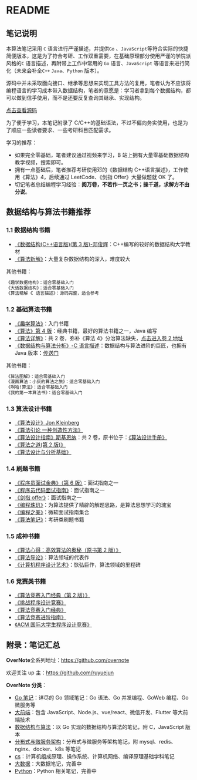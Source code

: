 # README

## 笔记说明

本算法笔记采用 `C` 语言进行严谨描述，并提供`Go` 、`JavaScript`等符合实际的快捷简便版本，这是为了符合考研、工作双重需要，在基础原理部分使用严谨的学院派风格的`C` 语言描述，再附带上工作中常用的 `Go` 语言、`JavaScript` 等语言来进行简化（未来会补全`C++` `Java`、`Python` 版本）。

源码中并未采取面向接口、继承等思想来实现工具方法的复用，笔者认为不应该将编程语言的学习成本带入数据结构，笔者的意愿是：学习者拿到每个数据结构，都可以做到信手使用，而不是还要反复查询其继承、实现结构。

[点击查看源码](https://github.com/overnote/over-algorithm/tree/master/sources)

为了便于学习，本笔记附录了 C/C++的基础语法，不过不偏向务实使用，也是为了顺应一些读者要求、一些考研科目匹配需求。

学习的推荐：

- 如果完全零基础，笔者建议通过视频来学习，B 站上拥有大量零基础数据结构教学视频，搜索即可。
- 拥有一点基础后，笔者推荐考研使用邓的《数据结构 C++语言描述》，工作使用《算法》4，后续通过 LeetCode、《剑指 Offer》大量做题就 OK 了。
- 切记笔者总结编程学习经验：**阅万卷，不若作一页之书；操千道，求解方不由分说**。

## 数据结构与算法书籍推荐

### 1.1 数据结构书籍

- [《数据结构(C++语言版)(第 3 版)-邓俊辉](https://book.douban.com/subject/25859528/)：C++编写的较好的数据结构大学教材
- [《算法新解》](https://book.douban.com/subject/26931430/)：大量复杂数据结构的深入，难度较大

其他书籍：

```txt
《趣学数据结构》：适合零基础入门
《大话数据结构》：适合零基础入门
《算法精解 C 语言描述》：源码完整，适合参考
```

### 1.2 基础算法书籍

- [《趣学算法》](https://book.douban.com/subject/27109832/)：入门书籍
- [《算法》第 4 版](https://book.douban.com/subject/19952400/)：经典书籍，最好的算法书籍之一，Java 编写
- [《算法详解》](https://book.douban.com/subject/30424415/)：共 2 卷，弥补《算法 4》分治算法缺失，[点击进入卷 2 地址](https://book.douban.com/subject/35093209/)
- [《数据结构与算法分析》-C 语言描述](https://book.douban.com/subject/4924153/)：数据结构与算法进阶的巨匠，也拥有 Java 版本：[传送门](https://book.douban.com/subject/26745780/)

其他书籍：

```txt
《算法图解》：适合零基础入门
《漫画算法：小灰的算法之旅》：适合零基础入门
《啊哈!算法》：适合零基础入门
《我的第一本算法书》：适合零基础入门
```

### 1.3 算法设计书籍

- [《算法设计》Jon Kleinberg](https://book.douban.com/subject/35391618/)
- [《算法引论 一种创造性方法》](https://book.douban.com/subject/4178907/)
- [《算法设计指南》斯基恩纳](https://book.douban.com/subject/27092363/)：共 2 卷，原书位于：[《算法设计手册》](https://book.douban.com/subject/4048566/)
- [《算法之道(第 2 版)》](https://book.douban.com/subject/10564644/)
- [《算法设计与分析基础》](https://book.douban.com/subject/26337727/)

### 1.4 刷题书籍

- [《程序员面试金典》（第 6 版）](https://book.douban.com/subject/34813624/)：面试指南之一
- [《程序员代码面试指南》](https://book.douban.com/subject/26638586/)：面试指南之一
- [《剑指 offer》](https://book.douban.com/subject/27008702/)：面试指南之一
- [《编程珠玑》](https://book.douban.com/subject/3227098/)：为算法提供了精辟的解题思路，是算法思想学习的瑰宝
- [《编程之美》](https://book.douban.com/subject/3004255/)：微软面试指南集合
- [《算法笔记》](https://book.douban.com/subject/26827295/)：考研类刷题书籍

### 1.5 成神书籍

- [《算法心得：高效算法的奥秘（原书第 2 版）》](https://book.douban.com/subject/25837031/)
- [《算法导论》](https://book.douban.com/subject/1885170/)：算法领域的代表作
- [《计算机程序设计艺术》](https://book.douban.com/subject/1130500/)：恢弘巨作，算法领域的里程碑

### 1.6 竞赛类书籍

- [《算法竞赛入门经典（第 2 版）》](https://book.douban.com/subject/25902102/)
- [《挑战程序设计竞赛》](https://book.douban.com/subject/24749842/)
- [《算法竞赛入门经典》](https://book.douban.com/subject/20254543)
- [《算法竞赛进阶指南》](https://book.douban.com/subject/30136932/)
- [《ACM 国际大学生程序设计竞赛》](https://book.douban.com/subject/20505391/)

## 附录：笔记汇总

**OverNote**全系列地址：<https://github.com/overnote>

欢迎关注 up 主：<https://github.com/ruyuejun>

**OverNote 分类**：

- [Go 笔记](https://github.com/overnote/over-golang)：详尽的 Go 领域笔记：Go 语法、Go 并发编程、GoWeb 编程、Go 微服务等
- [大前端](https://github.com/overnote/over-javascript)：包含 JavaScript、Node.js、vue/react、微信开发、Flutter 等大前端技术
- [数据结构与算法](https://github.com/overnote/over-algorithm)：以 Go 实现的数据结构与算法的笔记，附 C，JavaScript 版本
- [分布式与微服务架构](https://github.com/overnote/over-server)：分布式与微服务等架构笔记，附 mysql、redis、nginx、docker、k8s 等笔记
- [cs](https://github.com/overnote/over-cs)：计算机组成原理、操作系统、计算机网络、编译原理基础学科笔记
- [大数据](https://github.com/overnote/over-bigdata)：大数据笔记，完善中
- [Python](https://github.com/overnote/over-python)：Python 相关笔记，完善中
